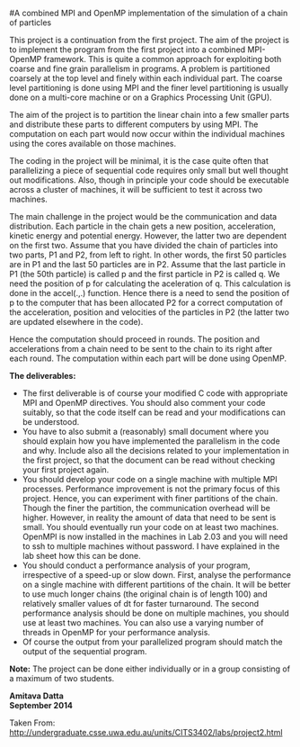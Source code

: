 #A combined MPI and OpenMP implementation of the simulation of a chain of particles

This project is a continuation from the first project. The aim of the project is
to implement the program from the first project into a combined MPI-OpenMP
framework. This is quite a common approach for exploiting both coarse and fine
grain parallelism in programs. A problem is partitioned coarsely at the top
level and finely within each individual part. The coarse level partitioning is
done using MPI and the finer level partitioning is usually done on a multi-core
machine or on a Graphics Processing Unit (GPU).

The aim of the project is to partition the linear chain into a few smaller parts
and distribute these parts to different computers by using MPI. The computation
on each part would now occur within the individual machines using the cores
available on those machines.

The coding in the project will be minimal, it is the case quite often that
parallelizing a piece of sequential code requires only small but well thought
out modifications. Also, though in principle your code should be executable
across a cluster of machines, it will be sufficient to test it across two
machines.

The main challenge in the project would be the communication and data
distribution. Each particle in the chain gets a new position, acceleration,
kinetic energy and potential energy. However, the latter two are dependent on
the first two. Assume that you have divided the chain of particles into two
parts, P1 and P2, from left to right. In other words, the first 50 particles are
in P1 and the last 50 particles are in P2. Assume that the last particle in P1
(the 50th particle) is called p and the first particle in P2 is called q. We
need the position of p for calculating the aceleration of q. This calculation is
done in the accel(.,.) function. Hence there is a need to send the position of p
to the computer that has been allocated P2 for a correct computation of the
acceleration, position and velocities of the particles in P2 (the latter two are
updated elsewhere in the code).

Hence the computation should proceed in rounds. The position and accelerations
from a chain need to be sent to the chain to its right after each round. The
computation within each part will be done using OpenMP.

**The deliverables:**

- The first deliverable is of course your modified C code with appropriate MPI
and OpenMP directives. You should also comment your code suitably, so that the
code itself can be read and your modifications can be understood.
- You have to also submit a (reasonably) small document where you should explain
how you have implemented the parallelism in the code and why. Include also all
the decisions related to your implementation in the first project, so that the
document can be read without checking your first project again.
- You should develop your code on a single machine with multiple MPI processes.
Performance improvement is not the primary focus of this project. Hence, you can
experiment with finer partitions of the chain. Though the finer the partition,
the communication overhead will be higher. However, in reality the amount of
data that need to be sent is small. You should eventually run your code on at
least two machines. OpenMPI is now installed in the machines in Lab 2.03 and you
will need to ssh to multiple machines without password. I have explained in the
lab sheet how this can be done.
- You should conduct a performance analysis of your program, irrespective of a
speed-up or slow down. First, analyse the performance on a single machine with
different partitions of the chain. It will be better to use much longer chains
(the original chain is of length 100) and relatively smaller values of dt for
faster turnaround. The second performance analysis should be done on multiple
machines, you should use at least two machines. You can also use a varying
number of threads in OpenMP for your performance analysis.
- Of course the output from your parallelized program should match the output of
the sequential program.

**Note:** The project can be done either individually or in a group consisting
of a maximum of two students.

**Amitava Datta  
September 2014**

Taken From:  
http://undergraduate.csse.uwa.edu.au/units/CITS3402/labs/project2.html
